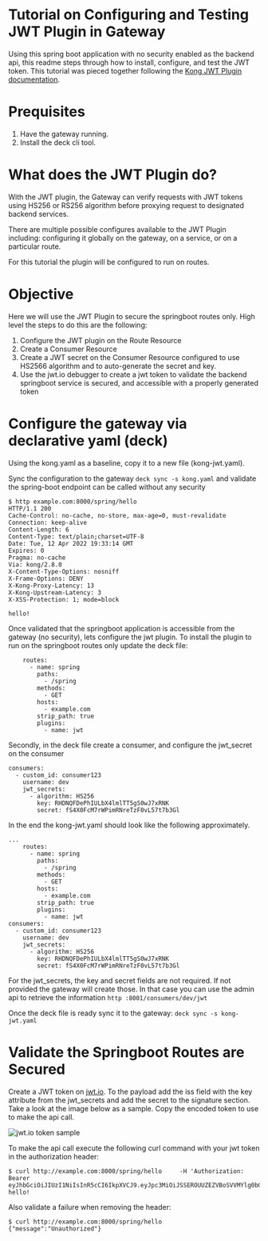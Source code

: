 # Tutorial on Configuring and Testing JWT Plugin in Gateway 

Using this spring boot application with no security enabled as the backend api, this readme steps through how to install, configure, and test the JWT token.
This tutorial was pieced together following the [Kong JWT Plugin documentation](https://docs.konghq.com/hub/kong-inc/jwt). 

# Prequisites
1. Have the gateway running.
2. Install the deck cli tool. 

# What does the JWT Plugin do?
With the JWT plugin, the Gateway can verify requests with JWT tokens using HS256 or RS256 algorithm before proxying request to designated backend services. 

There are multiple possible configures available to the JWT Plugin including: configuring it globally on the gateway, on a service, or on a particular route. 

For this tutorial the plugin will be configured to run on routes. 

# Objective
Here we will use the JWT Plugin to secure the springboot routes only. High level the steps to do this are the following:

1. Configure the JWT plugin on the Route Resource
2. Create a Consumer Resource
3. Create a JWT secret on the Consumer Resource configured to use HS2566 algorithm and to auto-generate the secret and key.
4. Use the jwt.io debugger to create a jwt token to validate the backend springboot service is secured, and accessible with a properly generated token

# Configure the gateway via declarative yaml (deck)
Using the kong.yaml as a baseline, copy it to a new file (kong-jwt.yaml). 

Sync the configuration to the gateway `deck sync -s kong.yaml` and validate the spring-boot endpoint  can be called without any security

```shell
$ http example.com:8000/spring/hello 
HTTP/1.1 200 
Cache-Control: no-cache, no-store, max-age=0, must-revalidate
Connection: keep-alive
Content-Length: 6
Content-Type: text/plain;charset=UTF-8
Date: Tue, 12 Apr 2022 19:33:14 GMT
Expires: 0
Pragma: no-cache
Via: kong/2.8.0
X-Content-Type-Options: nosniff
X-Frame-Options: DENY
X-Kong-Proxy-Latency: 13
X-Kong-Upstream-Latency: 3
X-XSS-Protection: 1; mode=block

hello!
```

Once validated that the springboot application is accessible from the gateway (no security), lets configure the jwt plugin. To install the plugin to run on the springboot routes only update the deck file: 
```shell
    routes:
      - name: spring
        paths:
          - /spring
        methods:
          - GET
        hosts:
          - example.com
        strip_path: true
        plugins:
          - name: jwt
```
Secondly, in the deck file create a consumer, and configure the jwt_secret on the consumer 
```shell
consumers:
  - custom_id: consumer123
    username: dev
    jwt_secrets:
      - algorithm: HS256
        key: RHDNQFDePhIULbX4lmlTT5gS0wJ7xRNK
        secret: fS4X0FcM7rWPimRNreTzF0vL57t7b3Gl
```

In the end the kong-jwt.yaml should look like the following approximately.
```shell
...
    routes:
      - name: spring
        paths:
          - /spring
        methods:
          - GET
        hosts:
          - example.com
        strip_path: true
        plugins:
          - name: jwt
consumers:
  - custom_id: consumer123
    username: dev
    jwt_secrets:
      - algorithm: HS256
        key: RHDNQFDePhIULbX4lmlTT5gS0wJ7xRNK
        secret: fS4X0FcM7rWPimRNreTzF0vL57t7b3Gl
```
For the jwt_secrets, the key and secret fields are not required. If not provided the gateway will create those.
In that case you can use the admin api to retrieve the information `http :8001/consumers/dev/jwt` 


Once the deck file is ready sync it to the gateway: `deck sync -s kong-jwt.yaml`

# Validate the Springboot Routes are Secured 
Create a JWT token on [jwt.io](https://jwt.io). To the payload add the iss field with the key attribute from the jwt_secrets
and add the secret to the signature section. Take a look at the image below as a sample. Copy the encoded token to use to make the api call. 

![jwt.io token sample](images/jwt-sample.png)

To make the api call execute the following curl command with your jwt token in the authorization header: 
```shell
$ curl http://example.com:8000/spring/hello     -H 'Authorization: Bearer eyJhbGciOiJIUzI1NiIsInR5cCI6IkpXVCJ9.eyJpc3MiOiJSSEROUUZEZVBoSVVMYlg0bG1sVFQ1Z1Mwd0o3eFJOSyIsImV4cCI6MTQ0MjQzMDA1NCwibmJmIjoxNDQyNDI2NDU0LCJpYXQiOjE0NDI0MjY0NTQsIm5hbWUiOiJkYW5ueSBkb2UifQ.Xd5JqRfe0l6j3OX_zUX3KO7KSJzivIxRiveEq1gU67A'
hello!
```

Also validate a failure when removing the header: 
```shell
$ curl http://example.com:8000/spring/hello
{"message":"Unauthorized"}
```




